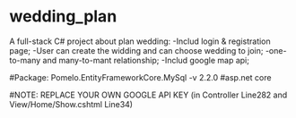 # wedding_plan

A full-stack C# project about plan wedding:
-Includ login & registration page;
-User can create the widding and can choose wedding to join;
-one-to-many and many-to-mant relationship;
-Includ google map api;

#Package: Pomelo.EntityFrameworkCore.MySql -v 2.2.0
#asp.net core 

#NOTE: REPLACE YOUR OWN GOOGLE API KEY (in Controller Line282 and View/Home/Show.cshtml Line34)
